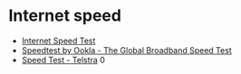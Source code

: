 # Internet speed

- [Internet Speed Test](https://fast.com)
- [Speedtest by Ookla - The Global Broadband Speed Test](https://www.speedtest.net/)
- [Speed Test - Telstra](https://speedtest.telstra.com/)
0